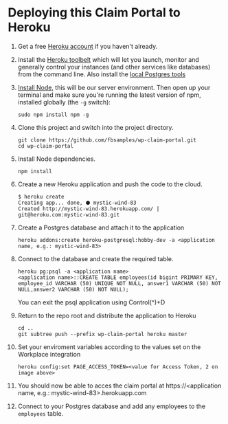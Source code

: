 # Deploying this Claim Portal to Heroku

1. Get a free [Heroku account](https://signup.heroku.com/) if you haven't already.

2. Install the [Heroku toolbelt](https://toolbelt.heroku.com) which will let you launch, monitor and generally control your instances (and other services like databases) from the command line. Also install the [local Postgres tools](https://devcenter.heroku.com/articles/heroku-postgresql#local-setup)

3. [Install Node](https://nodejs.org), this will be our server environment. Then open up your terminal and make sure you're running the latest version of npm, installed globally (the ```-g``` switch):

    ```
    sudo npm install npm -g
    ```

4. Clone this project and switch into the project directory.

    ```
    git clone https://github.com/fbsamples/wp-claim-portal.git
    cd wp-claim-portal
    ```

5. Install Node dependencies.

    ```
    npm install
    ```

6. Create a new Heroku application and push the code to the cloud.

    ```
    $ heroku create
    Creating app... done, ⬢ mystic-wind-83
    Created http://mystic-wind-83.herokuapp.com/ | git@heroku.com:mystic-wind-83.git
    ```  


7. Create a Postgres database and attach it to the application
    ```
    heroku addons:create heroku-postgresql:hobby-dev -a <application name, e.g.: mystic-wind-83>
    ```

8. Connect to the database and create the required table.
    ```
    heroku pg:psql -a <application name>
    <application name>::CREATE TABLE employees(id bigint PRIMARY KEY, employee_id VARCHAR (50) UNIQUE NOT NULL, answer1 VARCHAR (50) NOT NULL,answer2 VARCHAR (50) NOT NULL); 
    ```
    You can exit the psql application using Control(^)+D

9. Return to the repo root and distribute the application to Heroku
    ```
    cd ..
    git subtree push --prefix wp-claim-portal heroku master
    ```

10. Set your enviroment variables according to the values set on the Workplace integration

    ```
    heroku config:set PAGE_ACCESS_TOKEN=<value for Access Token, 2 on image above>
    ```


11. You should now be able to acces the claim portal at https://<application name,  e.g.: mystic-wind-83>.herokuapp.com

12. Connect to your Postgres database and add any employees to the `employees` table.
